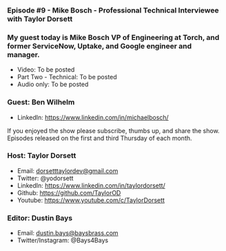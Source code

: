 ### Episode #9 - Mike Bosch - Professional Technical Interviewee with Taylor Dorsett

### My guest today is Mike Bosch VP of Engineering at Torch, and former ServiceNow, Uptake, and Google engineer and manager.

- Video: To be posted
- Part Two - Technical: To be posted
- Audio only: To be posted

### Guest: Ben Wilhelm
- LinkedIn: https://www.linkedin.com/in/michaelbosch/

If you enjoyed the show please subscribe, thumbs up, and share the show.
Episodes released on the first and third Thursday of each month.

### Host: Taylor Dorsett
- Email: dorsetttaylordev@gmail.com
- Twitter: @yodorsett
- LinkedIn: https://www.linkedin.com/in/taylordorsett/
- Github: https://github.com/TaylorOD
- Youtube: https://www.youtube.com/c/TaylorDorsett

### Editor: Dustin Bays
- Email: dustin.bays@baysbrass.com
- Twitter/Instagram: @Bays4Bays
